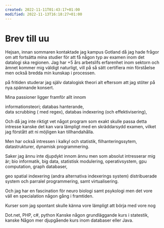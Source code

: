 ```yaml
---
created: 2022-11-11T01:43:17+01:00
modified: 2022-11-13T16:18:27+01:00
---
```


# Brev till uu

Hejsan, innan sommaren kontaktade jag kampus Gotland då jag hade frågor om att fortsätta mina studier för att få någon typ av examen inom det datalogi ska regionen.
Jag har +5 års arbetslifs erfarenhet inom sektorn och ämnet kommer mig väldigt naturligt, vill på så sätt certifiera min förståelse men också bredda min kunskap i processen.

på fritiden studerar jag själv datalogisk theori alt eftersom att jag stöter på nya.spännande konsert.

Mina passioner ligger framför allt innom 

informationsteori; databas hanterande,  
data scrubbing ( med regex), 
databas indexering (och effektivisering),

Och då jag inte riktigt vet något program som exakt skulle passa detta intresse kanske det kan vara lämpligt med en skräddarsydd examen, vilket jag förstått att ni möjligen kan tillhandahålla.


Men har också intressen i kalkyl och statistik, filhanteringssytem, datastrukturer,  dynamisk programmering.

Saker jag ännu inte djupdykt innom ännu men som absolut intresserar mig är;
bio informatik, 
big data, 
statistisk modulering, 
operativsystem, 
gpu computation, 
graph databaser,

 geo spatial indexering (andra alternativa indexerings system)
 distribuerade system och parralel programmering, samt virtualisering.

Och jag har en fascination för neuro biologi samt psykologi men det vore väll en specialation någon gång i framtiden.

Kurser som jag spontant skulle känna vore lämpligt att börja med vore nog

Dot.net, PHP, c#, python
Kanske någon grundläggande kurs i statestik, kanske 
Någon mer djupgående kurs inom databaser eller Java.
